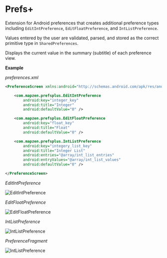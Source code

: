 Prefs+
======

Extension for Android preferences that creates additional preference types including `EditIntPreference`, `EditFloatPreference`, and `IntListPreference`.

Values entered by the user are validated, parsed, and stored as the correct primitive type in `SharedPreferences`.

Displays the current value in the summary (subtitle) of each preference view.

**Example**

*preferences.xml*
```xml
<PreferenceScreen xmlns:android="http://schemas.android.com/apk/res/android">

    <com.mapzen.prefsplus.EditIntPreference
        android:key="integer_key"
        android:title="Integer"
        android:defaultValue="0" />

    <com.mapzen.prefsplus.EditFloatPreference
        android:key="float_key"
        android:title="Float"
        android:defaultValue="0" />

    <com.mapzen.prefsplus.IntListPreference
        android:key="integery_list_key"
        android:title="Integer List"
        android:entries="@array/int_list_entries"
        android:entryValues="@array/int_list_values"
        android:defaultValue="0" />

</PreferenceScreen>
```

*EditIntPreference*

![EditIntPreference](https://github.com/ecgreb/prefs-plus/blob/master/screenshots/screenshot_0.png)

*EditFloatPreference*

![EditFloatPreference](https://github.com/ecgreb/prefs-plus/blob/master/screenshots/screenshot_1.png)

*IntListPreference*

![IntListPreference](https://github.com/ecgreb/prefs-plus/blob/master/screenshots/screenshot_2.png)

*PreferenceFragment*

![IntListPreference](https://github.com/ecgreb/prefs-plus/blob/master/screenshots/screenshot_3.png)
